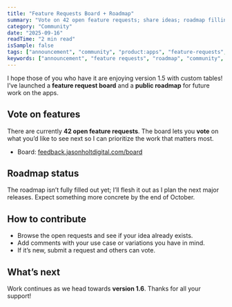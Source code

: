 ```yaml
---
title: "Feature Requests Board + Roadmap"
summary: "Vote on 42 open feature requests; share ideas; roadmap filling in by end of October"
category: "Community"
date: "2025-09-16"
readTime: "2 min read"
isSample: false
tags: ["announcement", "community", "product:apps", "feature-requests", "roadmap", "feedback"]
keywords: ["announcement", "feature requests", "roadmap", "community", "Mythic GME Apps"]
---
```


I hope those of you who have it are enjoying version 1.5 with custom tables! I’ve launched a **feature request board** and a **public roadmap** for future work on the apps.

## Vote on features

There are currently **42 open feature requests**. The board lets you **vote** on what you’d like to see next so I can prioritize the work that matters most.

- Board: [feedback.jasonholtdigital.com/board](http://feedback.jasonholtdigital.com/board)

## Roadmap status

The roadmap isn’t fully filled out yet; I’ll flesh it out as I plan the next major releases. Expect something more concrete by the end of October.

## How to contribute

- Browse the open requests and see if your idea already exists.
- Add comments with your use case or variations you have in mind.
- If it’s new, submit a request and others can vote.

## What’s next

Work continues as we head towards **version 1.6**. Thanks for all your support!
